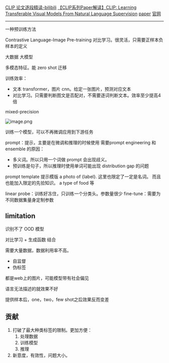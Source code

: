 [CLIP 论文逐段精读-bilibili](https://www.bilibili.com/video/BV1SL4y1s7LQ/?share_source=copy_web&vd_source=3ab58fb08fbcf9f90686847c7a48fb05)
[【CLIP系列Paper解读】CLIP: Learning Transferable Visual Models From Natural Language Supervision](https://zhuanlan.zhihu.com/p/486857682)
[paper](https://arxiv.org/pdf/2103.00020.pdf)
[官网](https://openai.com/blog/clip/)

---
一种预训练方法

Contrastive Language-Image Pre-training
对比学习。很灵活，只需要正样本负样本的定义

大数据
大模型

多模态特征。能 zero shot 迁移

训练效率：
- 文本 transformer，图片 cnn。给定一张图片，预测对应文本
- 对比学习。只需要判断图文是否配对，不需要逐词判断文本。效率至少提高4倍

 mixed-precision

![image.png](https://s1.vika.cn/space/2022/12/19/286075db5fee4573bb04fc0c29b2be40)


训练一个模型，可以不再微调应用到下游任务

prompt：提示，主要是在微调和推理的时候使用
需要prompt engineering 和 ensemble 的原因：
- 多义词。所以只用一个词做 prompt 会出现歧义。
- 预训练是句子，所以推理时使用单词可能出现 distribution gap 的问题

prompt template 提示模版 a photo of {label}. 这里也限定了一定是名词。
而且也能加入限定的先验知识。 a type of food 等

linear probe：训练好冻住，只训练一个分类头。参数量很少
fine-tune：需要为不同数据集量身定制参数


## limitation
识别不了 OOD 模型

对比学习 + 生成函数 结合

需要大量数据，数据利用率不高。
- 自监督
- 伪标签

都是web上的图片，可能模型带有社会偏见

语言无法描述的就效果不好

提供样本后，one，two，few shot之后效果反而变差

## 贡献
1. 打破了最大种类标签的限制。更加方便：
	1. 处理数据
	2. 训练模型
	3. 推理
2. 新意度，有效性，问题大小。 

